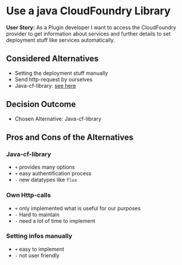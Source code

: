 # Use a java CloudFoundry Library

**User Story:** As a Plugin developer I want to access the CloudFoundry provider to get information about services and further details to set deployment stuff like services automatically.

## Considered Alternatives

* Setting the deployment stuff manually
* Send http-request by ourselves
* Java-cf-library: [see here](https://github.com/cloudfoundry/cf-java-client)


## Decision Outcome

* Chosen Alternative: Java-cf-library

## Pros and Cons of the Alternatives <!-- optional -->

### Java-cf-library

* `+` provides many options
* `+` easy authentification process
* `-` new datatypes like `flux`

### Own Http-calls

* `+` only implemented what is useful for our purposes
* `-` Hard to maintain
* `-` need a lot of time to implement


### Setting infos manually

* `+` easy to implement
* `-` not user friendly
